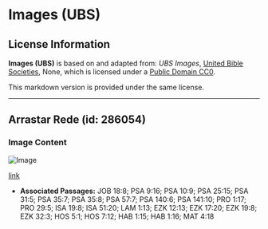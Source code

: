 # Images (UBS)

## License Information

**Images (UBS)** is based on and adapted from: _UBS Images_, [United Bible Societies](https://unitedbiblesocieties.org/), None, which is licensed under a [Public Domain CC0](https://creativecommons.org/public-domain/cc0/).

This markdown version is provided under the same license.



--------------------------------

## Arrastar Rede (id: 286054)

### Image Content

![Image](https://cdn.aquifer.bible/aquifer-content/resources/Media/WEB-0335_drag_net.jpg)

[link](https://cdn.aquifer.bible/aquifer-content/resources/Media/WEB-0335_drag_net.jpg)

* **Associated Passages:** JOB 18:8; PSA 9:16; PSA 10:9; PSA 25:15; PSA 31:5; PSA 35:7; PSA 35:8; PSA 57:7; PSA 140:6; PSA 141:10; PRO 1:17; PRO 29:5; ISA 19:8; ISA 51:20; LAM 1:13; EZK 12:13; EZK 17:20; EZK 19:8; EZK 32:3; HOS 5:1; HOS 7:12; HAB 1:15; HAB 1:16; MAT 4:18

